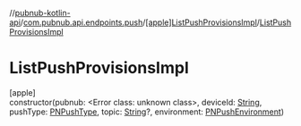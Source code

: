 //[pubnub-kotlin-api](../../../index.md)/[com.pubnub.api.endpoints.push](../index.md)/[[apple]ListPushProvisionsImpl](index.md)/[ListPushProvisionsImpl](-list-push-provisions-impl.md)

# ListPushProvisionsImpl

[apple]\
constructor(pubnub: <!---  GfmCommand {"@class":"org.jetbrains.dokka.gfm.ResolveLinkGfmCommand","dri":{"packageName":"","classNames":"<Error class: unknown class>","callable":null,"target":{"@class":"org.jetbrains.dokka.links.PointingToDeclaration"},"extra":null}} --->&lt;Error class: unknown class&gt;<!--- --->, deviceId: [String](https://kotlinlang.org/api/latest/jvm/stdlib/kotlin-stdlib/kotlin/-string/index.html), pushType: [PNPushType](../../../../../pubnub-kotlin/pubnub-kotlin-core-api/pubnub-kotlin-core-api/com.pubnub.api.enums/-p-n-push-type/index.md), topic: [String](https://kotlinlang.org/api/latest/jvm/stdlib/kotlin-stdlib/kotlin/-string/index.html)?, environment: [PNPushEnvironment](../../../../../pubnub-kotlin/pubnub-kotlin-core-api/pubnub-kotlin-core-api/com.pubnub.api.enums/-p-n-push-environment/index.md))
